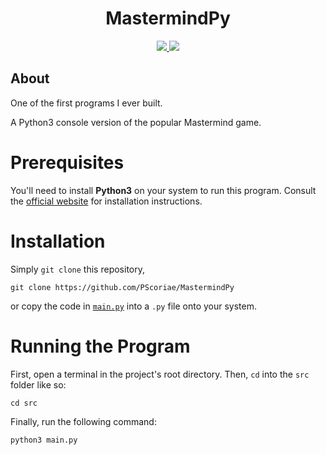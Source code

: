 <div align='center'>

# MastermindPy

<p>
  <a href="https://linkedin.com/in/pierreccesario">
    <img src="https://img.shields.io/badge/-LinkedIn-black.svg?style=for-the-badge&logo=linkedin&colorB=555">
  </a>
  
  <a href="https://github.com/PScoriae/MastermindPy/blob/main/LICENSE.md">
    <img src="https://img.shields.io/badge/license-WTFPL-brightgreen?style=for-the-badge">
  </a>
</p>

</div>

## About

One of the first programs I ever built.

A Python3 console version of the popular Mastermind game.

# Prerequisites

You'll need to install **Python3** on your system to run this program. Consult the [official website](https://www.python.org/downloads/) for installation instructions.

# Installation

Simply `git clone` this repository,

    git clone https://github.com/PScoriae/MastermindPy

or copy the code in [`main.py`](https://github.com/PScoriae/MastermindPy/blob/master/main.py) into a `.py` file onto your system.

# Running the Program

First, open a terminal in the project's root directory. Then, `cd` into the `src` folder like so:

    cd src

Finally, run the following command:

    python3 main.py
